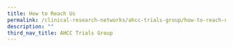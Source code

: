 ```yaml
---
title: How to Reach Us
permalink: /clinical-research-networks/ahcc-trials-group/how-to-reach-us/
description: ""
third_nav_title: AHCC Trials Group
---
```


